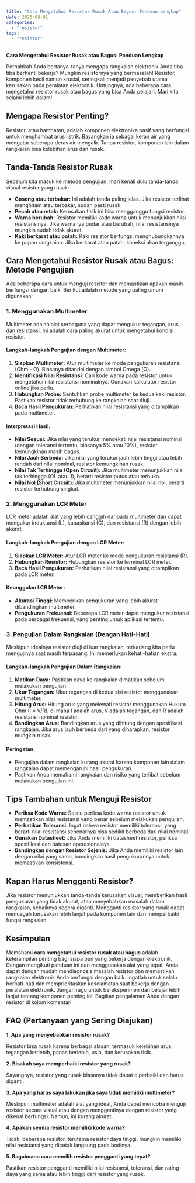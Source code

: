```yaml
---
title: "Cara Mengetahui Resistor Rusak Atau Bagus: Panduan Lengkap"
date: 2025-08-01
categories: 
  - "resistor"
tags: 
  - "resistor"
---
```


**Cara Mengetahui Resistor Rusak atau Bagus: Panduan Lengkap**

Pernahkah Anda bertanya-tanya mengapa rangkaian elektronik Anda tiba-tiba berhenti bekerja? Mungkin resistornya yang bermasalah! Resistor, komponen kecil namun krusial, seringkali menjadi penyebab utama kerusakan pada peralatan elektronik. Untungnya, ada beberapa cara mengetahui resistor rusak atau bagus yang bisa Anda pelajari. Mari kita selami lebih dalam!

## Mengapa Resistor Penting?

Resistor, atau hambatan, adalah komponen elektronika pasif yang berfungsi untuk menghambat arus listrik. Bayangkan ia sebagai keran air yang mengatur seberapa deras air mengalir. Tanpa resistor, komponen lain dalam rangkaian bisa kelebihan arus dan rusak.

## Tanda-Tanda Resistor Rusak

Sebelum kita masuk ke metode pengujian, mari kenali dulu tanda-tanda visual resistor yang rusak:

- **Gosong atau terbakar:** Ini adalah tanda paling jelas. Jika resistor terlihat menghitam atau terbakar, sudah pasti rusak.
- **Pecah atau retak:** Kerusakan fisik ini bisa mengganggu fungsi resistor.
- **Warna berubah:** Resistor memiliki kode warna untuk menunjukkan nilai resistansinya. Jika warnanya pudar atau berubah, nilai resistansinya mungkin sudah tidak akurat.
- **Kaki berkarat atau patah:** Kaki resistor berfungsi menghubungkannya ke papan rangkaian. Jika berkarat atau patah, koneksi akan terganggu.

## Cara Mengetahui Resistor Rusak atau Bagus: Metode Pengujian

Ada beberapa cara untuk menguji resistor dan memastikan apakah masih berfungsi dengan baik. Berikut adalah metode yang paling umum digunakan:

### 1\. Menggunakan Multimeter

Multimeter adalah alat serbaguna yang dapat mengukur tegangan, arus, dan resistansi. Ini adalah cara paling akurat untuk mengetahui kondisi resistor.

#### Langkah-langkah Pengujian dengan Multimeter:

1. **Siapkan Multimeter:** Atur multimeter ke mode pengukuran resistansi (Ohm - Ω). Biasanya ditandai dengan simbol Omega (Ω).
2. **Identifikasi Nilai Resistansi:** Cari kode warna pada resistor untuk mengetahui nilai resistansi nominalnya. Gunakan kalkulator resistor online jika perlu.
3. **Hubungkan Probe:** Sentuhkan probe multimeter ke kedua kaki resistor. Pastikan resistor tidak terhubung ke rangkaian saat diuji.
4. **Baca Hasil Pengukuran:** Perhatikan nilai resistansi yang ditampilkan pada multimeter.

#### Interpretasi Hasil:

- **Nilai Sesuai:** Jika nilai yang terukur mendekati nilai resistansi nominal (dengan toleransi tertentu, biasanya 5% atau 10%), resistor kemungkinan masih bagus.
- **Nilai Jauh Berbeda:** Jika nilai yang terukur jauh lebih tinggi atau lebih rendah dari nilai nominal, resistor kemungkinan rusak.
- **Nilai Tak Terhingga (Open Circuit):** Jika multimeter menunjukkan nilai tak terhingga (OL atau 1), berarti resistor putus atau terbuka.
- **Nilai Nol (Short Circuit):** Jika multimeter menunjukkan nilai nol, berarti resistor terhubung singkat.

### 2\. Menggunakan LCR Meter

LCR meter adalah alat yang lebih canggih daripada multimeter dan dapat mengukur induktansi (L), kapasitansi (C), dan resistansi (R) dengan lebih akurat.

#### Langkah-langkah Pengujian dengan LCR Meter:

1. **Siapkan LCR Meter:** Atur LCR meter ke mode pengukuran resistansi (R).
2. **Hubungkan Resistor:** Hubungkan resistor ke terminal LCR meter.
3. **Baca Hasil Pengukuran:** Perhatikan nilai resistansi yang ditampilkan pada LCR meter.

#### Keunggulan LCR Meter:

- **Akurasi Tinggi:** Memberikan pengukuran yang lebih akurat dibandingkan multimeter.
- **Pengukuran Frekuensi:** Beberapa LCR meter dapat mengukur resistansi pada berbagai frekuensi, yang penting untuk aplikasi tertentu.

### 3\. Pengujian Dalam Rangkaian (Dengan Hati-Hati)

Meskipun idealnya resistor diuji di luar rangkaian, terkadang kita perlu mengujinya saat masih terpasang. Ini memerlukan kehati-hatian ekstra.

#### Langkah-langkah Pengujian Dalam Rangkaian:

1. **Matikan Daya:** Pastikan daya ke rangkaian dimatikan sebelum melakukan pengujian.
2. **Ukur Tegangan:** Ukur tegangan di kedua sisi resistor menggunakan multimeter.
3. **Hitung Arus:** Hitung arus yang melewati resistor menggunakan Hukum Ohm (I = V/R), di mana I adalah arus, V adalah tegangan, dan R adalah resistansi nominal resistor.
4. **Bandingkan Arus:** Bandingkan arus yang dihitung dengan spesifikasi rangkaian. Jika arus jauh berbeda dari yang diharapkan, resistor mungkin rusak.

#### Peringatan:

- Pengujian dalam rangkaian kurang akurat karena komponen lain dalam rangkaian dapat memengaruhi hasil pengukuran.
- Pastikan Anda memahami rangkaian dan risiko yang terlibat sebelum melakukan pengujian ini.

## Tips Tambahan untuk Menguji Resistor

- **Periksa Kode Warna:** Selalu periksa kode warna resistor untuk memastikan nilai resistansi yang benar sebelum melakukan pengujian.
- **Perhatikan Toleransi:** Ingat bahwa resistor memiliki toleransi, yang berarti nilai resistansi sebenarnya bisa sedikit berbeda dari nilai nominal.
- **Gunakan Datasheet:** Jika Anda memiliki datasheet resistor, periksa spesifikasi dan batasan operasionalnya.
- **Bandingkan dengan Resistor Sejenis:** Jika Anda memiliki resistor lain dengan nilai yang sama, bandingkan hasil pengukurannya untuk memastikan konsistensi.

## Kapan Harus Mengganti Resistor?

Jika resistor menunjukkan tanda-tanda kerusakan visual, memberikan hasil pengukuran yang tidak akurat, atau menyebabkan masalah dalam rangkaian, sebaiknya segera diganti. Mengganti resistor yang rusak dapat mencegah kerusakan lebih lanjut pada komponen lain dan memperbaiki fungsi rangkaian.

## Kesimpulan

Memahami **cara mengetahui resistor rusak atau bagus** adalah keterampilan penting bagi siapa pun yang bekerja dengan elektronik. Dengan mengikuti panduan ini dan menggunakan alat yang tepat, Anda dapat dengan mudah mendiagnosis masalah resistor dan memastikan rangkaian elektronik Anda berfungsi dengan baik. Ingatlah untuk selalu berhati-hati dan memprioritaskan keselamatan saat bekerja dengan peralatan elektronik. Jangan ragu untuk bereksperimen dan belajar lebih lanjut tentang komponen penting ini! Bagikan pengalaman Anda dengan resistor di kolom komentar!

## FAQ (Pertanyaan yang Sering Diajukan)

**1\. Apa yang menyebabkan resistor rusak?**

Resistor bisa rusak karena berbagai alasan, termasuk kelebihan arus, tegangan berlebih, panas berlebih, usia, dan kerusakan fisik.

**2\. Bisakah saya memperbaiki resistor yang rusak?**

Sayangnya, resistor yang rusak biasanya tidak dapat diperbaiki dan harus diganti.

**3\. Apa yang harus saya lakukan jika saya tidak memiliki multimeter?**

Meskipun multimeter adalah alat yang ideal, Anda dapat mencoba menguji resistor secara visual atau dengan menggantinya dengan resistor yang dikenal berfungsi. Namun, ini kurang akurat.

**4\. Apakah semua resistor memiliki kode warna?**

Tidak, beberapa resistor, terutama resistor daya tinggi, mungkin memiliki nilai resistansi yang dicetak langsung pada bodinya.

**5\. Bagaimana cara memilih resistor pengganti yang tepat?**

Pastikan resistor pengganti memiliki nilai resistansi, toleransi, dan rating daya yang sama atau lebih tinggi dari resistor yang rusak.
